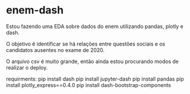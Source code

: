 # enem-dash

Estou fazendo uma EDA sobre dados do enem utilizando pandas, plotly e dash.

O objetivo é identificar se há relações entre questões sociais e os candidatos ausentes no exame de 2020.

O arquivo csv é muito grande, então ainda estou procurando modos de realizar o deploy.

requirments:
pip install dash
pip install jupyter-dash
pip install pandas
pip install plotly_express==0.4.0
pip install dash-bootstrap-components
